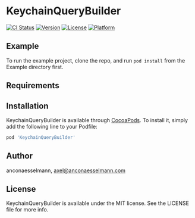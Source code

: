# KeychainQueryBuilder

[![CI Status](https://img.shields.io/travis/anconaesselmann/KeychainQueryBuilder.svg?style=flat)](https://travis-ci.org/anconaesselmann/KeychainQueryBuilder)
[![Version](https://img.shields.io/cocoapods/v/KeychainQueryBuilder.svg?style=flat)](https://cocoapods.org/pods/KeychainQueryBuilder)
[![License](https://img.shields.io/cocoapods/l/KeychainQueryBuilder.svg?style=flat)](https://cocoapods.org/pods/KeychainQueryBuilder)
[![Platform](https://img.shields.io/cocoapods/p/KeychainQueryBuilder.svg?style=flat)](https://cocoapods.org/pods/KeychainQueryBuilder)

## Example

To run the example project, clone the repo, and run `pod install` from the Example directory first.

## Requirements

## Installation

KeychainQueryBuilder is available through [CocoaPods](https://cocoapods.org). To install
it, simply add the following line to your Podfile:

```ruby
pod 'KeychainQueryBuilder'
```

## Author

anconaesselmann, axel@anconaesselmann.com

## License

KeychainQueryBuilder is available under the MIT license. See the LICENSE file for more info.
